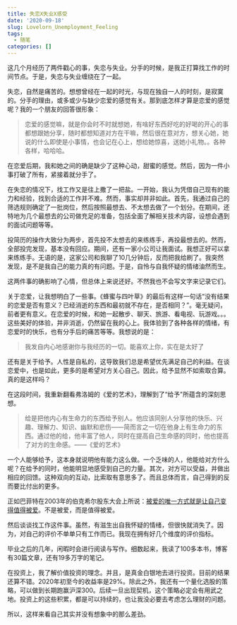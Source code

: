 ```yaml
---
title: 失恋X失业X感受
date: '2020-09-18'
slug: Lovelorn_Unemployment_Feeling
tags:
  - 随笔
categories: []
---
```


这几个月经历了两件戳心的事，失恋与失业。分手的时候，是我正打算找工作的时间节点。于是，失恋与失业缠绕在了一起。

失恋，自然是痛苦的。想想曾经在一起的时光，与现在独自一人的时刻，是寂寞的。分手的理由，或多或少与缺少恋爱的感觉有关。那到底怎样才算是恋爱的感觉呢？我的一个朋友的回答很形象：

> 恋爱的感觉嘛，就是你会时不时就想她，有啥好东西好吃的好喝的开心的事都想跟她分享，随时都想知道对方在干嘛，然后很在意对方，想关心她，她说的什么即使是小事情，也会记在心上，想给她惊喜，送她小礼物。。各种各样，哈哈哈。

在恋爱后期，我和她之间的确是缺少了这种心动，甜蜜的感觉。然后，因为一件小事打破了所有，紧接着就分手了。

在失恋的情况下，找工作又是往上撒了一把盐。一开始，我认为凭借自己现有的能力和经验，找到合适的工作并不难。然而，事实却并非如此。首先，我通过自己的筛选规则确定了一批岗位，然后按照最想去、不太想去做了一个划分。在期间，还特地为几个最想去的公司做充足的准备，包括全面了解相关技术内容，设想会遇到的面试问题等等。

投简历的操作大致分为两步，首先投不太想去的来练练手，再投最想去的。然而，全部投完发现，基本没有回应。期间，还有一家小公司让我面试。我想正好可以拿来练练手。无语的是，这家公司和我聊了10几分钟后，反而把我给刷了。我突然发现，是不是我自己的能力真的有问题。于是，自怜与自我怀疑的情绪油然而生。

这两件事的确影响了心情，但总体上来说还好。不然我也不会写文字来记录它们。

关于恋爱，让我想明白了一些事。《蜂蜜与四叶草》的最后有这样一句话“没有结果的恋爱是否有意义？已经消逝的东西和最初就不存在，是否相同？”。毫无疑问，前者更有意义。在恋爱的时候，和她一起散步、聊天、旅游、看电视、玩游戏。。。这些美好的体验，并非消逝，仍然留在我的心上。我体验到了各种各样的情绪，有恋爱时的快乐，也有分手后的痛苦等等。我想说的是：

> 我发自内心地感谢你与我经历的一切。能喜欢上你，实在是太好了

还有是关于给予。人性是自私的，这导致我们总是希望优先满足自己的利益。在谈恋爱中，也是如此，更多的是希望对方关心自己。因此，给予显然不如索取合算。真的是这样吗？

在这段时间，我重新翻看弗洛姆的《爱的艺术》，理解到了“给予"所蕴含的深刻思想。

> 给是把他内心有生命力的东西给予别人。他应该同别人分享他的快乐、兴趣、理解力、知识、幽默和悲伤——简而言之一切在他身上有生命力的东西。通过他的给，他丰富了他人，同时在提高自己生命感的同时，他也提高了对方的生命感。——《爱的艺术》

一个人能够给予，这本身就说明他有能力这么做。一个乏味的人，他能给对方什么呢？在给予的同时，他能明显地感受到自己的力量。其次，对方可以受益，并做出相应的回馈。这种双向的互动，比索取有意思多了。而且总体而言，自己得到的反而要比付出的更多。

正如巴菲特在2003年的伯克希尔股东大会上所说：[被爱的唯一方式就是让自己变得值得被爱](https://github.com/wuxiaoda/BRK-Annual-Meeting/blob/master/2003/2003%E5%B9%B4%E4%BC%AF%E5%85%8B%E5%B8%8C%E5%B0%94%E8%82%A1%E4%B8%9C%E5%A4%A7%E4%BC%9AQ%26A%20%E4%B8%8A%E5%8D%88%E5%9C%BA%EF%BC%88%E4%B8%8B%EF%BC%89.md)。不是被爱，而是值得被爱。

然后谈谈找工作这件事。虽然，有滋生出自我怀疑的情绪，但很快就消失了。因为，对自己的评价不单单只有工作而已。我现在拥有好几个维度的评价指标。

毕业之后的几年，闲暇时会进行阅读与写作。细数起来，我读了100多本书，博客有30篇文章，还有19多万字的笔记。

在投资上，我了解价值投资的理念。并且，是真金白银地去进行投资。目前的结果还算不错。2020年初至今的收益率是29%。除此之外，我还有一个量化选股的策略，可以做到长期跑赢沪深300。后续一旦出现契机，这个策略必定会有用武之地。投资上的这些积累，都是可以持续的，也让我没必要去考虑怎么理财的问题。

所以，这样来看自己其实并没有想象中的那么差劲。
